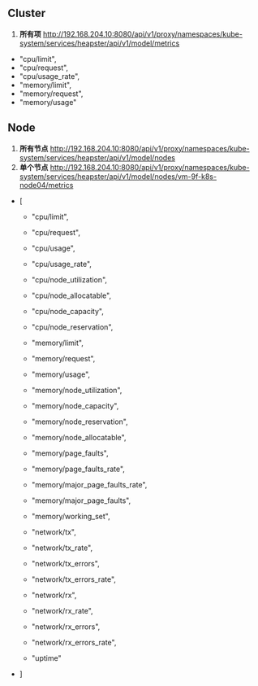## Cluster
1. **所有项** http://192.168.204.10:8080/api/v1/proxy/namespaces/kube-system/services/heapster/api/v1/model/metrics
  - "cpu/limit",
  - "cpu/request",
  - "cpu/usage_rate",
  - "memory/limit",
  - "memory/request",
  - "memory/usage"
 
## Node
1. **所有节点** http://192.168.204.10:8080/api/v1/proxy/namespaces/kube-system/services/heapster/api/v1/model/nodes
2. **单个节点** http://192.168.204.10:8080/api/v1/proxy/namespaces/kube-system/services/heapster/api/v1/model/nodes/vm-9f-k8s-node04/metrics 
- [
  - "cpu/limit",
  - "cpu/request",
  - "cpu/usage",
  - "cpu/usage_rate",
  - "cpu/node_utilization",
  - "cpu/node_allocatable",
  - "cpu/node_capacity",
  - "cpu/node_reservation",
  
  - "memory/limit",
  - "memory/request",
  - "memory/usage",
  - "memory/node_utilization",
  - "memory/node_capacity",
  - "memory/node_reservation",
  - "memory/node_allocatable",
  - "memory/page_faults",
  - "memory/page_faults_rate",
  - "memory/major_page_faults_rate",
  - "memory/major_page_faults",
  - "memory/working_set",
  
  - "network/tx",
  - "network/tx_rate",
  - "network/tx_errors",
  - "network/tx_errors_rate",
  
  - "network/rx",
  - "network/rx_rate",
  - "network/rx_errors",
  - "network/rx_errors_rate",
  
  - "uptime"
- ]
